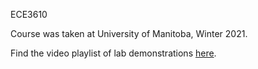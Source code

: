 ECE3610

Course was taken at University of Manitoba, Winter 2021.

Find the video playlist of lab demonstrations [here](https://youtube.com/playlist?list=PL25XFi5JMg35Cpkjwv6-HoIkNt9fpXWJE).
